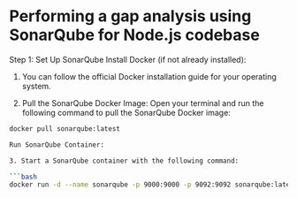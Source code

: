 # Performing a gap analysis using SonarQube for Node.js codebase

Step 1: Set Up SonarQube
Install Docker (if not already installed):

1. You can follow the official Docker installation guide for your operating system.

2. Pull the SonarQube Docker Image:
     Open your terminal and run the following command to pull the SonarQube Docker image:
   
  ```bash
  docker pull sonarqube:latest

Run SonarQube Container:

3. Start a SonarQube container with the following command:

  ```bash
  docker run -d --name sonarqube -p 9000:9000 -p 9092:9092 sonarqube:latest
